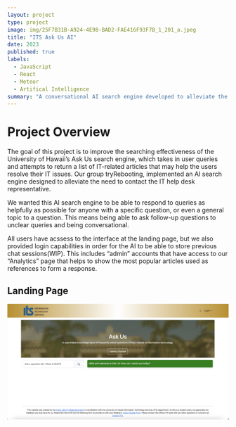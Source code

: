 ```yaml
---
layout: project
type: project
image: img/25F7B31B-A924-4E98-BAD2-FAE416F93F7B_1_201_a.jpeg
title: "ITS Ask Us AI"
date: 2023
published: true
labels:
  - JavaScript
  - React
  - Meteor
  - Artifical Intelligence
summary: "A conversational AI search engine developed to alleviate the need to contact the IT help desk representative."
---
```


# Project Overview
The goal of this project is to improve the searching effectiveness of the University of Hawaii’s Ask Us search engine, which takes in user queries and attempts to return a list of IT-related articles that may help the users resolve their IT issues. Our group tryRebooting, implemented an AI search engine designed to alleviate the need to contact the IT help desk representative.

We wanted this AI search engine to be able to respond to queries as helpfully as possible for anyone with a specific question, or even a general topic to a question. This means being able to ask follow-up questions to unclear queries and being conversational.

All users have acssess to the interface at the landing page, but we also provided login capabilities in order for the AI to be able to store previous chat sessions(WIP). This includes “admin” accounts that have access to our “Analytics” page that helps to show the most popular articles used as references to form a response.

## Landing Page
<img class="img-fluid" src="../img/4317D0D0-C8E8-42F2-81F3-2D38ED073676.png">
